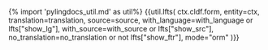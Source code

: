 {% import 'pylingdocs_util.md' as util%}
{{util.lfts(
    ctx.cldf.form,
    entity=ctx,
    translation=translation,
    source=source,
    with_language=with_language or lfts["show_lg"],
    with_source=with_source or lfts["show_src"],
    no_translation=no_translation or not lfts["show_ftr"],
    mode="orm"
)}}